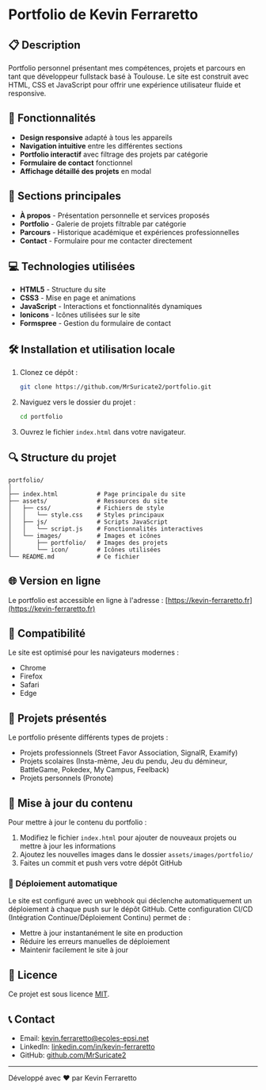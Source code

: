 # Portfolio de Kevin Ferraretto

## 📋 Description

Portfolio personnel présentant mes compétences, projets et parcours en tant que développeur fullstack basé à Toulouse. Le site est construit avec HTML, CSS et JavaScript pour offrir une expérience utilisateur fluide et responsive.

## 🚀 Fonctionnalités

- **Design responsive** adapté à tous les appareils
- **Navigation intuitive** entre les différentes sections
- **Portfolio interactif** avec filtrage des projets par catégorie
- **Formulaire de contact** fonctionnel
- **Affichage détaillé des projets** en modal

## 🔗 Sections principales

- **À propos** - Présentation personnelle et services proposés
- **Portfolio** - Galerie de projets filtrable par catégorie
- **Parcours** - Historique académique et expériences professionnelles
- **Contact** - Formulaire pour me contacter directement

## 💻 Technologies utilisées

- **HTML5** - Structure du site
- **CSS3** - Mise en page et animations
- **JavaScript** - Interactions et fonctionnalités dynamiques
- **Ionicons** - Icônes utilisées sur le site
- **Formspree** - Gestion du formulaire de contact

## 🛠️ Installation et utilisation locale

1. Clonez ce dépôt :
   ```bash
   git clone https://github.com/MrSuricate2/portfolio.git
   ```

2. Naviguez vers le dossier du projet :
   ```bash
   cd portfolio
   ```

3. Ouvrez le fichier `index.html` dans votre navigateur.

## 🔍 Structure du projet

```
portfolio/
│
├── index.html           # Page principale du site
├── assets/              # Ressources du site
│   ├── css/             # Fichiers de style
│   │   └── style.css    # Styles principaux
│   ├── js/              # Scripts JavaScript
│   │   └── script.js    # Fonctionnalités interactives
│   └── images/          # Images et icônes
│       ├── portfolio/   # Images des projets
│       └── icon/        # Icônes utilisées
└── README.md            # Ce fichier
```

## 🌐 Version en ligne

Le portfolio est accessible en ligne à l'adresse : [https://kevin-ferraretto.fr](https://kevin-ferraretto.fr)

## 📱 Compatibilité

Le site est optimisé pour les navigateurs modernes :
- Chrome
- Firefox
- Safari
- Edge

## 📝 Projets présentés

Le portfolio présente différents types de projets :
- Projets professionnels (Street Favor Association, SignalR, Examify)
- Projets scolaires (Insta-mème, Jeu du pendu, Jeu du démineur, BattleGame, Pokedex, My Campus, Feelback)
- Projets personnels (Pronote)

## 🔄 Mise à jour du contenu

Pour mettre à jour le contenu du portfolio :
1. Modifiez le fichier `index.html` pour ajouter de nouveaux projets ou mettre à jour les informations
2. Ajoutez les nouvelles images dans le dossier `assets/images/portfolio/`
3. Faites un commit et push vers votre dépôt GitHub

### 🚀 Déploiement automatique

Le site est configuré avec un webhook qui déclenche automatiquement un déploiement à chaque push sur le dépôt GitHub. Cette configuration CI/CD (Intégration Continue/Déploiement Continu) permet de :
- Mettre à jour instantanément le site en production
- Réduire les erreurs manuelles de déploiement
- Maintenir facilement le site à jour

## 📄 Licence

Ce projet est sous licence [MIT](https://opensource.org/licenses/MIT).

## 📞 Contact

- Email: [kevin.ferraretto@ecoles-epsi.net](mailto:kevin.ferraretto@ecoles-epsi.net)
- LinkedIn: [linkedin.com/in/kevin-ferraretto](https://www.linkedin.com/in/kevin-ferraretto/)
- GitHub: [github.com/MrSuricate2](https://github.com/MrSuricate2)

---

Développé avec ❤️ par Kevin Ferraretto
